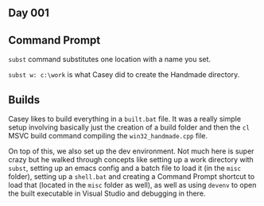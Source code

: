 ## Day 001

## Command Prompt

`subst` command substitutes one location with a name you set.

`subst w: c:\work` is what Casey did to create the Handmade directory.

## Builds

Casey likes to build everything in a `built.bat` file. It was a really simple setup involving basically just the creation of a build folder and then the `cl` MSVC build command compiling the `win32_handmade.cpp` file.

On top of this, we also set up the dev environment. Not much here is super crazy but he walked through concepts like setting up a work directory with `subst`, setting up an emacs config and a batch file to load it (in the `misc` folder), setting up a `shell.bat` and creating a Command Prompt shortcut to load that (located in the `misc` folder as well), as well as using `devenv` to open the built executable in Visual Studio and debugging in there.
